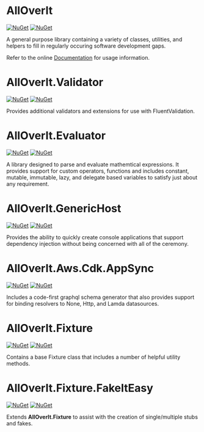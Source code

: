 # AllOverIt
[![NuGet](https://img.shields.io/nuget/v/AllOverIt?style=for-the-badge)](https://www.nuget.org/packages/AllOverIt/)
[![NuGet](https://img.shields.io/nuget/dt/AllOverIt?style=for-the-badge)](https://www.nuget.org/packages/AllOverIt/)

A general purpose library containing a variety of classes, utilities, and helpers to fill in regularly occuring software development gaps.

Refer to the online [Documentation](https://mjfreelancing.github.io/AllOverIt/) for usage information.


# AllOverIt.Validator
[![NuGet](https://img.shields.io/nuget/v/AllOverIt.Validator?style=for-the-badge)](https://www.nuget.org/packages/AllOverIt.Validator/)
[![NuGet](https://img.shields.io/nuget/dt/AllOverIt.Validator?style=for-the-badge)](https://www.nuget.org/packages/AllOverIt.Validator/)

Provides additional validators and extensions for use with FluentValidation.


# AllOverIt.Evaluator
[![NuGet](https://img.shields.io/nuget/v/AllOverIt.Evaluator?style=for-the-badge)](https://www.nuget.org/packages/AllOverIt.Evaluator/)
[![NuGet](https://img.shields.io/nuget/dt/AllOverIt.Evaluator?style=for-the-badge)](https://www.nuget.org/packages/AllOverIt.Evaluator/)

A library designed to parse and evaluate mathemtical expressions. It provides support for custom operators, functions and includes constant, mutable, immutable, lazy, and delegate based variables to satisfy just about any requirement.


# AllOverIt.GenericHost
[![NuGet](https://img.shields.io/nuget/v/AllOverIt.GenericHost?style=for-the-badge)](https://www.nuget.org/packages/AllOverIt.GenericHost/)
[![NuGet](https://img.shields.io/nuget/dt/AllOverIt.GenericHost?style=for-the-badge)](https://www.nuget.org/packages/AllOverIt.GenericHost/)

Provides the ability to quickly create console applications that support dependency injection without being concerned with all of the ceremony.


# AllOverIt.Aws.Cdk.AppSync
[![NuGet](https://img.shields.io/nuget/v/AllOverIt.Aws.Cdk.AppSync?style=for-the-badge)](https://www.nuget.org/packages/AllOverIt.Aws.Cdk.AppSync/)
[![NuGet](https://img.shields.io/nuget/dt/AllOverIt.Aws.Cdk.AppSync?style=for-the-badge)](https://www.nuget.org/packages/AllOverIt.Aws.Cdk.AppSync/)

Includes a code-first graphql schema generator that also provides support for binding resolvers to None, Http, and Lamda datasources.


# AllOverIt.Fixture
[![NuGet](https://img.shields.io/nuget/v/AllOverIt.Fixture?style=for-the-badge)](https://www.nuget.org/packages/AllOverIt.Fixture/)
[![NuGet](https://img.shields.io/nuget/dt/AllOverIt.Fixture?style=for-the-badge)](https://www.nuget.org/packages/AllOverIt.Fixture/)

Contains a base Fixture class that includes a number of helpful utility methods.


# AllOverIt.Fixture.FakeItEasy
[![NuGet](https://img.shields.io/nuget/v/AllOverIt.Fixture.FakeItEasy?style=for-the-badge)](https://www.nuget.org/packages/AllOverIt.Fixture.FakeItEasy/)
[![NuGet](https://img.shields.io/nuget/dt/AllOverIt.Fixture.FakeItEasy?style=for-the-badge)](https://www.nuget.org/packages/AllOverIt.Fixture.FakeItEasy/)

Extends **AllOverIt.Fixture** to assist with the creation of single/multiple stubs and fakes.
